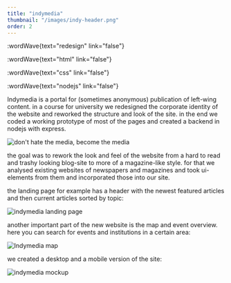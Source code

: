 ```yaml
---
title: "indymedia"
thumbnail: "/images/indy-header.png"
order: 2
---
```


:wordWave{text="redesign" link="false"}

:wordWave{text="html" link="false"}

:wordWave{text="css" link="false"}

:wordWave{text="nodejs" link="false"}

Indymedia is a portal for (sometimes anonymous) publication of left-wing content. in a course for university we redesigned the corporate identity of the website and reworked the structure and look of the site. in the end we coded a working prototype of most of the pages and created a backend in nodejs with express.

![don't hate the media, become the media](/images/donthatethemedia.png)

the goal was to rework the look and feel of the website from a hard to read and trashy looking blog-site to more of a magazine-like style.
for that we analysed existing websites of newspapers and magazines and took ui-elements from them and incorporated those into our site.

the landing page for example has a header with the newest featured articles and then current articles sorted by topic:

![indymedia landing page](/images/indy-home.png)

another important part of the new website is the map and event overview. here you can search for events and institutions in a certain area:

![Indymedia map](/images/indy-map%402x.png)


we created a desktop and a mobile version of the site:

![indymedia mockup](/images/web-mockup-mobilclose-001.jpg)

